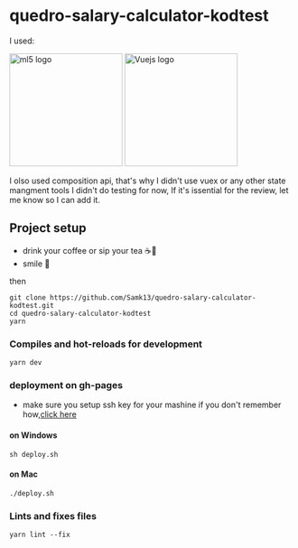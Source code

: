 # quedro-salary-calculator-kodtest

I used:

  <img src="https://upload.wikimedia.org/wikipedia/commons/thumb/4/4c/Typescript_logo_2020.svg/512px-Typescript_logo_2020.svg.png" height="200px" width="200px" alt="ml5 logo"/>     <img src="https://cdn.iconscout.com/icon/free/png-256/vue-282497.png" width="200px" height="200px" alt="Vuejs logo"/>

I olso used composition api, that's why I didn't use vuex or any other state mangment tools
I didn't do testing for now, If it's issential for the review, let me know so I can add it.

## Project setup

- drink your coffee or sip your tea ☕🍵
- smile 🙂

then 
```
git clone https://github.com/Samk13/quedro-salary-calculator-kodtest.git
cd quedro-salary-calculator-kodtest
yarn
```


### Compiles and hot-reloads for development
```
yarn dev
```

### deployment on gh-pages

- make sure you setup ssh key for your mashine if you don't remember how,[click here](https://docs.github.com/en/github/authenticating-to-github/adding-a-new-ssh-key-to-your-github-account)

#### on Windows
```
sh deploy.sh
```
#### on Mac
```
./deploy.sh
```


### Lints and fixes files
```
yarn lint --fix
```
